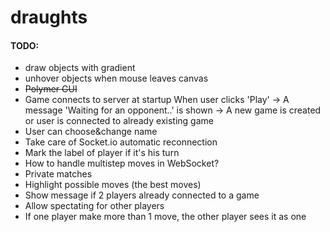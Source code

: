 # draughts

#### TODO:

+ draw objects with gradient
+ unhover objects when mouse leaves canvas
+ ~~Polymer GUI~~
+ Game connects to server at startup
  When user clicks 'Play' -> A message 'Waiting for an opponent..' is shown -> A new game is created or user is connected to already existing game
+ User can choose&change name
+ Take care of Socket.io automatic reconnection
+ Mark the label of player if it's his turn
+ How to handle multistep moves in WebSocket?
+ Private matches
+ Highlight possible moves (the best moves)
+ Show message if 2 players already connected to a game
+ Allow spectating for other players
+ If one player make more than 1 move, the other player sees it as one
